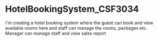 # HotelBookingSystem_CSF3034
I'm creating a hotel booking system where the guest can book and view available rooms here and staff can manage the rooms, packages etc. Manager can manage staff and view sales report
